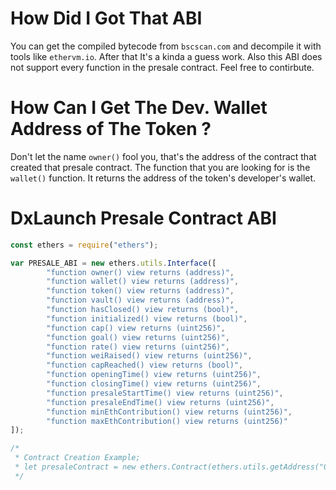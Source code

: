 # How Did I Got That ABI
You can get the compiled bytecode from `bscscan.com` and decompile it with tools like `ethervm.io`. After that It's a kinda a guess work. Also this ABI does not support every function in the presale contract. Feel free to contirbute.

# How Can I Get The Dev. Wallet Address of The Token ?
Don't let the name `owner()` fool you, that's the address of the contract that created that presale contract.
The function that you are looking for is the `wallet()` function. It returns the address of the token's developer's wallet.

# DxLaunch Presale Contract ABI

```js
const ethers = require("ethers");

var PRESALE_ABI = new ethers.utils.Interface([
        "function owner() view returns (address)",
        "function wallet() view returns (address)",
        "function token() view returns (address)",
        "function vault() view returns (address)",
        "function hasClosed() view returns (bool)",
        "function initialized() view returns (bool)",
        "function cap() view returns (uint256)",
        "function goal() view returns (uint256)",
        "function rate() view returns (uint256)",
        "function weiRaised() view returns (uint256)",
        "function capReached() view returns (bool)",
        "function openingTime() view returns (uint256)",
        "function closingTime() view returns (uint256)",
        "function presaleStartTime() view returns (uint256)",
        "function presaleEndTime() view returns (uint256)",
        "function minEthContribution() view returns (uint256)",
        "function maxEthContribution() view returns (uint256)"
]);

/*
 * Contract Creation Example;
 * let presaleContract = new ethers.Contract(ethers.utils.getAddress("0x..."), PRESALE_ABI, ACCOUNT);
 */
```
